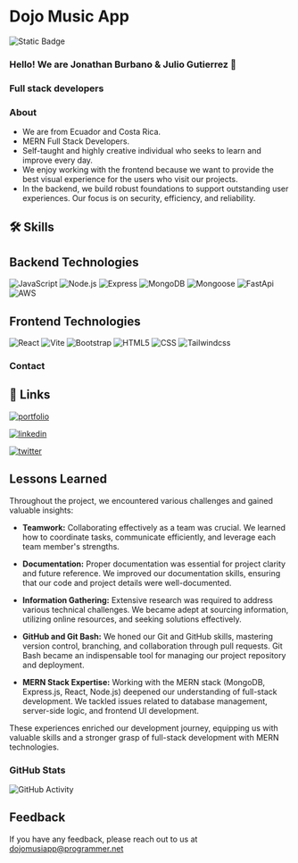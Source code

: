 # Dojo Music App

![Static Badge](https://img.shields.io/badge/MERN%20BOOTCAMP-CODING%20DOJO-05A9E1)


###  Hello! We are Jonathan Burbano & Julio Gutierrez 🚀
### Full stack developers

### About 
- We are from Ecuador and Costa Rica.
- MERN Full Stack Developers.
- Self-taught and highly creative individual who seeks to learn and improve every day.
- We enjoy working with the frontend because we want to provide the best visual experience for the users who visit our projects.
- In the backend, we build robust foundations to support outstanding user experiences. Our focus is on security, efficiency, and reliability.

## 🛠 Skills
## Backend Technologies
![JavaScript](https://img.shields.io/badge/-JavaScript-333333?style=flat&logo=javascript)
![Node.js](https://img.shields.io/badge/-Node.js-333333?style=flat&logo=node.js)
![Express](https://img.shields.io/badge/-Express-333333?style=flat&logo=express)
![MongoDB](https://img.shields.io/badge/-MongoDB-333333?style=flat&logo=MongoDB)
![Mongoose](https://img.shields.io/badge/-Mongoose-333333?style=flat&logo=Mongoose)	
![FastApi](https://img.shields.io/badge/-FastApi-333333?style=flat&logo=FastApi)
![AWS](https://img.shields.io/badge/-AWS-333333?style=flat&logo=amazon)



## Frontend Technologies
![React](https://img.shields.io/badge/-React-333333?style=flat&logo=react)
![Vite](https://img.shields.io/badge/-Vite-333333?style=flat&logo=vite)
![Bootstrap](https://img.shields.io/badge/-Bootstrap-333333?style=flat&logo=Bootstrap)
![HTML5](https://img.shields.io/badge/-HTML5-333333?style=flat&logo=HTML5)
![CSS](https://img.shields.io/badge/-CSS-333333?style=flat&logo=CSS3&logoColor=1572B6)
![Tailwindcss](https://img.shields.io/badge/-Tailwindcss-333333?style=flat&logo=Tailwindcss)


### Contact 

## 🔗 Links
[![portfolio](https://img.shields.io/badge/my_portfolio-000?style=for-the-badge&logo=ko-fi&logoColor=white)]()

[![linkedin](https://img.shields.io/badge/linkedin-0A66C2?style=for-the-badge&logo=linkedin&logoColor=white)](https://www.linkedin.com/)

[![twitter](https://img.shields.io/badge/twitter-1DA1F2?style=for-the-badge&logo=twitter&logoColor=white)](https://twitter.com/)

 
## Lessons Learned

Throughout the project, we encountered various challenges and gained valuable insights:

- **Teamwork:** Collaborating effectively as a team was crucial. We learned how to coordinate tasks, communicate efficiently, and leverage each team member's strengths.

- **Documentation:** Proper documentation was essential for project clarity and future reference. We improved our documentation skills, ensuring that our code and project details were well-documented.

- **Information Gathering:** Extensive research was required to address various technical challenges. We became adept at sourcing information, utilizing online resources, and seeking solutions effectively.

- **GitHub and Git Bash:** We honed our Git and GitHub skills, mastering version control, branching, and collaboration through pull requests. Git Bash became an indispensable tool for managing our project repository and deployment.

- **MERN Stack Expertise:** Working with the MERN stack (MongoDB, Express.js, React, Node.js) deepened our understanding of full-stack development. We tackled issues related to database management, server-side logic, and frontend UI development.

These experiences enriched our development journey, equipping us with valuable skills and a stronger grasp of full-stack development with MERN technologies.

### GitHub Stats

![GitHub Activity](https://github-readme-stats.vercel.app/api?username=juliogutierrezm&show_icons=true)

## Feedback

If you have any feedback, please reach out to us at dojomusiapp@programmer.net
